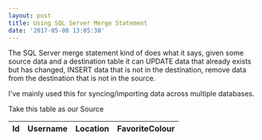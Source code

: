 ```yaml
---
layout: post
title: Using SQL Server Merge Statement
date: '2017-05-08 13:05:38'
---
```

The SQL Server merge statement kind of does what it says, given some source data and a destination table it can UPDATE data that already exists but has changed, INSERT data that is not in the destination, remove data from the destination that is not in the source.

I've mainly used this for syncing/importing  data across multiple databases.

Take this table as our Source

| Id | Username | Location | FavoriteColour |
| --- | --- | --- | --- |